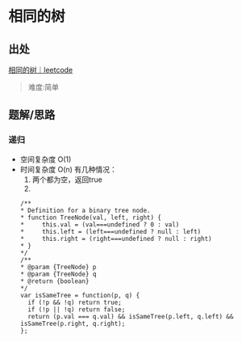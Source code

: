 # 相同的树

## 出处

[相同的树｜leetcode](https://leetcode-cn.com/problems/same-tree/)

> 难度:简单

## 题解/思路

### 递归

- 空间复杂度 O(1)
- 时间复杂度 O(n)
  有几种情况： 
  1. 两个都为空，返回true
  2. 
  ```
  /**
  * Definition for a binary tree node.
  * function TreeNode(val, left, right) {
  *     this.val = (val===undefined ? 0 : val)
  *     this.left = (left===undefined ? null : left)
  *     this.right = (right===undefined ? null : right)
  * }
  */
  /**
  * @param {TreeNode} p
  * @param {TreeNode} q
  * @return {boolean}
  */
  var isSameTree = function(p, q) {
    if (!p && !q) return true;
    if (!p || !q) return false;
    return (p.val === q.val) && isSameTree(p.left, q.left) && isSameTree(p.right, q.right);
  };
  ```
